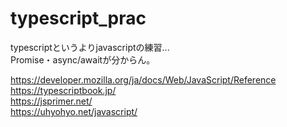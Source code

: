 # typescript_prac

typescriptというよりjavascriptの練習...<br>
Promise・async/awaitが分からん。

https://developer.mozilla.org/ja/docs/Web/JavaScript/Reference<br>
https://typescriptbook.jp/<br>
https://jsprimer.net/<br>
https://uhyohyo.net/javascript/<br>

